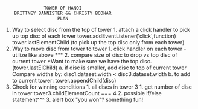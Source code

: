                    TOWER OF HANOI 
        BRITTNEY BANNISTER && CHRISTY BODNAR
                        PLAN        

1. Way to select disc from the top of tower
        1. attach a click handler to pick up top disc of each tower
                tower.addEventListener('click',function)
                tower.lastElementChild (to pick up the top disc only from each tower)
2. Way to move disc from tower to tower
        1. click handler on each tower - utilize like above ***
        2. compare size of disc to drop vs top disc of current tower
            *Want to make sure we have the top disc. (tower.lastElChild)
                a. if disc is smaller, add disc to top of current tower
                        Compare widths by:
                                disc1.dataset.width < disc3.dataset.width
                b. to add to current tower:
                        tower.appendChild(disc)
3. Check for winning conditions
        1. all discs in tower 3
                1. get number of disc in tower
                        tower3.childElementCount === 4
                2. possible if/else statement^^^
                3. alert box "you won"? something fun!

